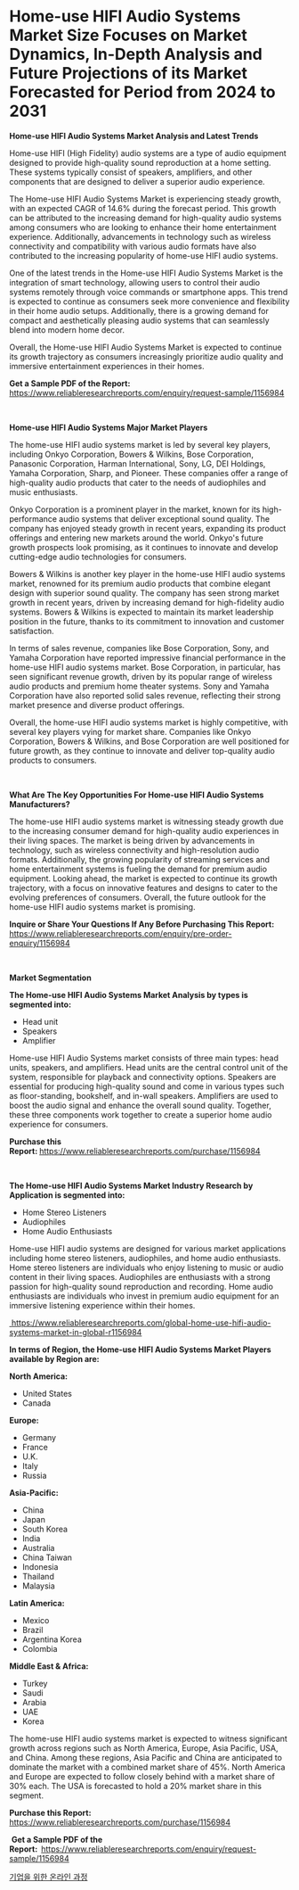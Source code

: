 <p><h1>Home-use HIFI Audio Systems Market Size Focuses on Market Dynamics, In-Depth Analysis and Future Projections of its Market Forecasted for Period from 2024 to 2031</h1></p><p><strong>Home-use HIFI Audio Systems Market Analysis and Latest Trends</strong></p>
<p><p>Home-use HIFI (High Fidelity) audio systems are a type of audio equipment designed to provide high-quality sound reproduction at a home setting. These systems typically consist of speakers, amplifiers, and other components that are designed to deliver a superior audio experience.</p><p>The Home-use HIFI Audio Systems Market is experiencing steady growth, with an expected CAGR of 14.6% during the forecast period. This growth can be attributed to the increasing demand for high-quality audio systems among consumers who are looking to enhance their home entertainment experience. Additionally, advancements in technology such as wireless connectivity and compatibility with various audio formats have also contributed to the increasing popularity of home-use HIFI audio systems.</p><p>One of the latest trends in the Home-use HIFI Audio Systems Market is the integration of smart technology, allowing users to control their audio systems remotely through voice commands or smartphone apps. This trend is expected to continue as consumers seek more convenience and flexibility in their home audio setups. Additionally, there is a growing demand for compact and aesthetically pleasing audio systems that can seamlessly blend into modern home decor.</p><p>Overall, the Home-use HIFI Audio Systems Market is expected to continue its growth trajectory as consumers increasingly prioritize audio quality and immersive entertainment experiences in their homes.</p></p>
<p><strong>Get a Sample PDF of the Report:&nbsp;</strong> <a href="https://www.reliableresearchreports.com/enquiry/request-sample/1156984">https://www.reliableresearchreports.com/enquiry/request-sample/1156984</a></p>
<p>&nbsp;</p>
<p><strong>Home-use HIFI Audio Systems Major Market Players</strong></p>
<p><p>The home-use HIFI audio systems market is led by several key players, including Onkyo Corporation, Bowers & Wilkins, Bose Corporation, Panasonic Corporation, Harman International, Sony, LG, DEI Holdings, Yamaha Corporation, Sharp, and Pioneer. These companies offer a range of high-quality audio products that cater to the needs of audiophiles and music enthusiasts.</p><p>Onkyo Corporation is a prominent player in the market, known for its high-performance audio systems that deliver exceptional sound quality. The company has enjoyed steady growth in recent years, expanding its product offerings and entering new markets around the world. Onkyo's future growth prospects look promising, as it continues to innovate and develop cutting-edge audio technologies for consumers.</p><p>Bowers & Wilkins is another key player in the home-use HIFI audio systems market, renowned for its premium audio products that combine elegant design with superior sound quality. The company has seen strong market growth in recent years, driven by increasing demand for high-fidelity audio systems. Bowers & Wilkins is expected to maintain its market leadership position in the future, thanks to its commitment to innovation and customer satisfaction.</p><p>In terms of sales revenue, companies like Bose Corporation, Sony, and Yamaha Corporation have reported impressive financial performance in the home-use HIFI audio systems market. Bose Corporation, in particular, has seen significant revenue growth, driven by its popular range of wireless audio products and premium home theater systems. Sony and Yamaha Corporation have also reported solid sales revenue, reflecting their strong market presence and diverse product offerings.</p><p>Overall, the home-use HIFI audio systems market is highly competitive, with several key players vying for market share. Companies like Onkyo Corporation, Bowers & Wilkins, and Bose Corporation are well positioned for future growth, as they continue to innovate and deliver top-quality audio products to consumers.</p></p>
<p>&nbsp;</p>
<p><strong>What Are The Key Opportunities For Home-use HIFI Audio Systems Manufacturers?</strong></p>
<p><p>The home-use HIFI audio systems market is witnessing steady growth due to the increasing consumer demand for high-quality audio experiences in their living spaces. The market is being driven by advancements in technology, such as wireless connectivity and high-resolution audio formats. Additionally, the growing popularity of streaming services and home entertainment systems is fueling the demand for premium audio equipment. Looking ahead, the market is expected to continue its growth trajectory, with a focus on innovative features and designs to cater to the evolving preferences of consumers. Overall, the future outlook for the home-use HIFI audio systems market is promising.</p></p>
<p><strong>Inquire or Share Your Questions If Any Before Purchasing This Report:</strong> <a href="https://www.reliableresearchreports.com/enquiry/pre-order-enquiry/1156984">https://www.reliableresearchreports.com/enquiry/pre-order-enquiry/1156984</a></p>
<p>&nbsp;</p>
<p><strong>Market Segmentation</strong></p>
<p><strong>The Home-use HIFI Audio Systems Market Analysis by types is segmented into:</strong></p>
<p><ul><li>Head unit</li><li>Speakers</li><li>Amplifier</li></ul></p>
<p><p>Home-use HIFI Audio Systems market consists of three main types: head units, speakers, and amplifiers. Head units are the central control unit of the system, responsible for playback and connectivity options. Speakers are essential for producing high-quality sound and come in various types such as floor-standing, bookshelf, and in-wall speakers. Amplifiers are used to boost the audio signal and enhance the overall sound quality. Together, these three components work together to create a superior home audio experience for consumers.</p></p>
<p><strong>Purchase this Report:&nbsp;</strong><a href="https://www.reliableresearchreports.com/purchase/1156984">https://www.reliableresearchreports.com/purchase/1156984</a></p>
<p>&nbsp;</p>
<p><strong>The Home-use HIFI Audio Systems Market Industry Research by Application is segmented into:</strong></p>
<p><ul><li>Home Stereo Listeners</li><li>Audiophiles</li><li>Home Audio Enthusiasts</li></ul></p>
<p><p>Home-use HIFI audio systems are designed for various market applications including home stereo listeners, audiophiles, and home audio enthusiasts. Home stereo listeners are individuals who enjoy listening to music or audio content in their living spaces. Audiophiles are enthusiasts with a strong passion for high-quality sound reproduction and recording. Home audio enthusiasts are individuals who invest in premium audio equipment for an immersive listening experience within their homes.</p></p>
<p><a href="https://www.reliableresearchreports.com/global-home-use-hifi-audio-systems-market-in-global-r1156984">&nbsp;https://www.reliableresearchreports.com/global-home-use-hifi-audio-systems-market-in-global-r1156984</a></p>
<p><strong>In terms of Region, the Home-use HIFI Audio Systems Market Players available by Region are:</strong></p>
<p>
    <p> <strong> North America: </strong>
        <ul>
            <li>United States</li>
            <li>Canada</li>
        </ul>
        </p> 
    <p> <strong> Europe: </strong>
        <ul>
            <li>Germany</li>
            <li>France</li>
            <li>U.K.</li>
            <li>Italy</li>
            <li>Russia</li>
        </ul>
        </p> 
    <p> <strong> Asia-Pacific: </strong>
        <ul>
            <li>China</li>
            <li>Japan</li>
            <li>South Korea</li>
            <li>India</li>
            <li>Australia</li>
            <li>China Taiwan</li>
            <li>Indonesia</li>
            <li>Thailand</li>
            <li>Malaysia</li>
        </ul>
        </p> 
    <p> <strong> Latin America: </strong>
        <ul>
            <li>Mexico</li>
            <li>Brazil</li>
            <li>Argentina Korea</li>
            <li>Colombia</li>
        </ul>
        </p> 
    <p> <strong> Middle East & Africa: </strong>
        <ul>
            <li>Turkey</li>
            <li>Saudi</li>
            <li>Arabia</li>
            <li>UAE</li>
            <li>Korea</li>
        </ul>
    </p>
    </p>
<p><p>The home-use HIFI audio systems market is expected to witness significant growth across regions such as North America, Europe, Asia Pacific, USA, and China. Among these regions, Asia Pacific and China are anticipated to dominate the market with a combined market share of 45%. North America and Europe are expected to follow closely behind with a market share of 30% each. The USA is forecasted to hold a 20% market share in this segment.</p></p>
<p><strong>Purchase this Report: </strong><a href="https://www.reliableresearchreports.com/purchase/1156984">https://www.reliableresearchreports.com/purchase/1156984</a></p>
<p>&nbsp;<strong>Get a Sample PDF of the Report:&nbsp;&nbsp;</strong><a href="https://www.reliableresearchreports.com/enquiry/request-sample/1156984">https://www.reliableresearchreports.com/enquiry/request-sample/1156984</a></p>
<p><strong></strong></p>
<p><p><a href="https://github.com/laholand/Market-Research-Report-List-4/blob/main/534408681008.md">기업을 위한 온라인 과정</a></p></p>